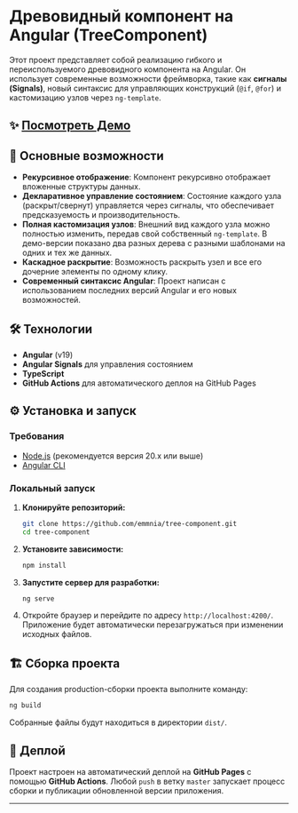 # Древовидный компонент на Angular (TreeComponent)

Этот проект представляет собой реализацию гибкого и переиспользуемого древовидного компонента на Angular. Он использует современные возможности фреймворка, такие как **сигналы (Signals)**, новый синтаксис для управляющих конструкций (`@if`, `@for`) и кастомизацию узлов через `ng-template`.

## ✨ [Посмотреть Демо](https://emmnia.github.io/tree-component/)

[](https://emmnia.github.io/tree-component/)

## 🚀 Основные возможности

*   **Рекурсивное отображение**: Компонент рекурсивно отображает вложенные структуры данных.
*   **Декларативное управление состоянием**: Состояние каждого узла (раскрыт/свернут) управляется через сигналы, что обеспечивает предсказуемость и производительность.
*   **Полная кастомизация узлов**: Внешний вид каждого узла можно полностью изменить, передав свой собственный `ng-template`. В демо-версии показано два разных дерева с разными шаблонами на одних и тех же данных.
*   **Каскадное раскрытие**: Возможность раскрыть узел и все его дочерние элементы по одному клику.
*   **Современный синтаксис Angular**: Проект написан с использованием последних версий Angular и его новых возможностей.

## 🛠️ Технологии

*   **Angular** (v19)
*   **Angular Signals** для управления состоянием
*   **TypeScript**
*   **GitHub Actions** для автоматического деплоя на GitHub Pages

## ⚙️ Установка и запуск

### Требования

*   [Node.js](https://nodejs.org/) (рекомендуется версия 20.x или выше)
*   [Angular CLI](https://angular.io/cli)

### Локальный запуск

1.  **Клонируйте репозиторий:**
    ```bash
    git clone https://github.com/emmnia/tree-component.git
    cd tree-component
    ```

2.  **Установите зависимости:**
    ```bash
    npm install
    ```

3.  **Запустите сервер для разработки:**
    ```bash
    ng serve
    ```

4.  Откройте браузер и перейдите по адресу `http://localhost:4200/`. Приложение будет автоматически перезагружаться при изменении исходных файлов.

## 🏗️ Сборка проекта

Для создания production-сборки проекта выполните команду:

```bash
ng build
```

Собранные файлы будут находиться в директории `dist/`.

## 🚀 Деплой

Проект настроен на автоматический деплой на **GitHub Pages** с помощью **GitHub Actions**. Любой `push` в ветку `master` запускает процесс сборки и публикации обновленной версии приложения.

---
